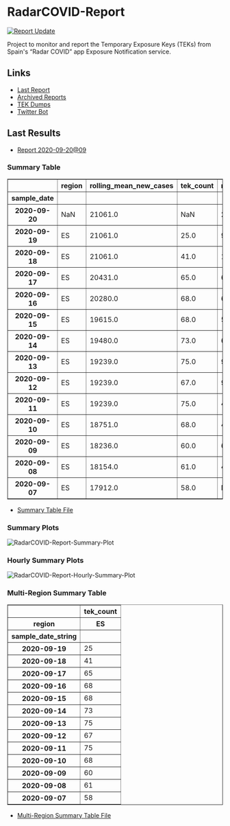 # RadarCOVID-Report

[![Report Update](https://github.com/pvieito/RadarCOVID-Report/workflows/Report%20Update/badge.svg?event=schedule)](https://github.com/pvieito/RadarCOVID-Report/blob/master/RadarCOVID-Report.ipynb)

Project to monitor and report the Temporary Exposure Keys (TEKs) from Spain's “Radar COVID” app Exposure Notification service.

## Links

- [Last Report](https://github.com/pvieito/RadarCOVID-Report/blob/master/Notebooks/RadarCOVID-Report/Current/RadarCOVID-Report.ipynb) 
- [Archived Reports](https://github.com/pvieito/RadarCOVID-Report/tree/master/Notebooks/RadarCOVID-Report)
- [TEK Dumps](https://github.com/pvieito/RadarCOVID-Report/tree/master/Data/TEKs)
- [Twitter Bot](https://twitter.com/radarcovidstats)

## Last Results

- [Report 2020-09-20@09](https://github.com/pvieito/RadarCOVID-Report/blob/master/Notebooks/RadarCOVID-Report/Hourly/RadarCOVID-Report-2020-09-20@09.ipynb)

### Summary Table

<table border="1" class="dataframe">
  <thead>
    <tr style="text-align: right;">
      <th></th>
      <th>region</th>
      <th>rolling_mean_new_cases</th>
      <th>tek_count</th>
      <th>new_tek_count</th>
      <th>new_tek_devices</th>
      <th>tek_count_per_new_case</th>
      <th>new_tek_count_per_new_case</th>
      <th>new_tek_devices_per_new_case</th>
      <th>new_tek_count_per_new_tek_device</th>
    </tr>
    <tr>
      <th>sample_date</th>
      <th></th>
      <th></th>
      <th></th>
      <th></th>
      <th></th>
      <th></th>
      <th></th>
      <th></th>
      <th></th>
    </tr>
  </thead>
  <tbody>
    <tr>
      <th>2020-09-20</th>
      <td>NaN</td>
      <td>21061.0</td>
      <td>NaN</td>
      <td>27.0</td>
      <td>25</td>
      <td>NaN</td>
      <td>0.001282</td>
      <td>0.001187</td>
      <td>1.080000</td>
    </tr>
    <tr>
      <th>2020-09-19</th>
      <td>ES</td>
      <td>21061.0</td>
      <td>25.0</td>
      <td>90.0</td>
      <td>40</td>
      <td>0.001187</td>
      <td>0.004273</td>
      <td>0.001899</td>
      <td>2.250000</td>
    </tr>
    <tr>
      <th>2020-09-18</th>
      <td>ES</td>
      <td>21061.0</td>
      <td>41.0</td>
      <td>138.0</td>
      <td>52</td>
      <td>0.001947</td>
      <td>0.006552</td>
      <td>0.002469</td>
      <td>2.653846</td>
    </tr>
    <tr>
      <th>2020-09-17</th>
      <td>ES</td>
      <td>20431.0</td>
      <td>65.0</td>
      <td>63.0</td>
      <td>29</td>
      <td>0.003181</td>
      <td>0.003084</td>
      <td>0.001419</td>
      <td>2.172414</td>
    </tr>
    <tr>
      <th>2020-09-16</th>
      <td>ES</td>
      <td>20280.0</td>
      <td>68.0</td>
      <td>62.0</td>
      <td>23</td>
      <td>0.003353</td>
      <td>0.003057</td>
      <td>0.001134</td>
      <td>2.695652</td>
    </tr>
    <tr>
      <th>2020-09-15</th>
      <td>ES</td>
      <td>19615.0</td>
      <td>68.0</td>
      <td>58.0</td>
      <td>23</td>
      <td>0.003467</td>
      <td>0.002957</td>
      <td>0.001173</td>
      <td>2.521739</td>
    </tr>
    <tr>
      <th>2020-09-14</th>
      <td>ES</td>
      <td>19480.0</td>
      <td>73.0</td>
      <td>61.0</td>
      <td>28</td>
      <td>0.003747</td>
      <td>0.003131</td>
      <td>0.001437</td>
      <td>2.178571</td>
    </tr>
    <tr>
      <th>2020-09-13</th>
      <td>ES</td>
      <td>19239.0</td>
      <td>75.0</td>
      <td>92.0</td>
      <td>32</td>
      <td>0.003898</td>
      <td>0.004782</td>
      <td>0.001663</td>
      <td>2.875000</td>
    </tr>
    <tr>
      <th>2020-09-12</th>
      <td>ES</td>
      <td>19239.0</td>
      <td>67.0</td>
      <td>92.0</td>
      <td>33</td>
      <td>0.003483</td>
      <td>0.004782</td>
      <td>0.001715</td>
      <td>2.787879</td>
    </tr>
    <tr>
      <th>2020-09-11</th>
      <td>ES</td>
      <td>19239.0</td>
      <td>75.0</td>
      <td>46.0</td>
      <td>19</td>
      <td>0.003898</td>
      <td>0.002391</td>
      <td>0.000988</td>
      <td>2.421053</td>
    </tr>
    <tr>
      <th>2020-09-10</th>
      <td>ES</td>
      <td>18751.0</td>
      <td>68.0</td>
      <td>45.0</td>
      <td>15</td>
      <td>0.003626</td>
      <td>0.002400</td>
      <td>0.000800</td>
      <td>3.000000</td>
    </tr>
    <tr>
      <th>2020-09-09</th>
      <td>ES</td>
      <td>18236.0</td>
      <td>60.0</td>
      <td>67.0</td>
      <td>21</td>
      <td>0.003290</td>
      <td>0.003674</td>
      <td>0.001152</td>
      <td>3.190476</td>
    </tr>
    <tr>
      <th>2020-09-08</th>
      <td>ES</td>
      <td>18154.0</td>
      <td>61.0</td>
      <td>44.0</td>
      <td>18</td>
      <td>0.003360</td>
      <td>0.002424</td>
      <td>0.000992</td>
      <td>2.444444</td>
    </tr>
    <tr>
      <th>2020-09-07</th>
      <td>ES</td>
      <td>17912.0</td>
      <td>58.0</td>
      <td>NaN</td>
      <td>22</td>
      <td>0.003238</td>
      <td>NaN</td>
      <td>0.001228</td>
      <td>NaN</td>
    </tr>
  </tbody>
</table>

- [Summary Table File](https://github.com/pvieito/RadarCOVID-Report/blob/master/Data/Resources/Current/RadarCOVID-Report-Summary-Table.csv)

### Summary Plots

![RadarCOVID-Report-Summary-Plot](https://github.com/pvieito/RadarCOVID-Report/raw/master/Data/Resources/Current/RadarCOVID-Report-Summary-Plots.png)

### Hourly Summary Plots

![RadarCOVID-Report-Hourly-Summary-Plot](https://github.com/pvieito/RadarCOVID-Report/raw/master/Data/Resources/Current/RadarCOVID-Report-Hourly-Summary-Plots.png)

### Multi-Region Summary Table

<table border="1" class="dataframe">
  <thead>
    <tr>
      <th></th>
      <th>tek_count</th>
    </tr>
    <tr>
      <th>region</th>
      <th>ES</th>
    </tr>
    <tr>
      <th>sample_date_string</th>
      <th></th>
    </tr>
  </thead>
  <tbody>
    <tr>
      <th>2020-09-19</th>
      <td>25</td>
    </tr>
    <tr>
      <th>2020-09-18</th>
      <td>41</td>
    </tr>
    <tr>
      <th>2020-09-17</th>
      <td>65</td>
    </tr>
    <tr>
      <th>2020-09-16</th>
      <td>68</td>
    </tr>
    <tr>
      <th>2020-09-15</th>
      <td>68</td>
    </tr>
    <tr>
      <th>2020-09-14</th>
      <td>73</td>
    </tr>
    <tr>
      <th>2020-09-13</th>
      <td>75</td>
    </tr>
    <tr>
      <th>2020-09-12</th>
      <td>67</td>
    </tr>
    <tr>
      <th>2020-09-11</th>
      <td>75</td>
    </tr>
    <tr>
      <th>2020-09-10</th>
      <td>68</td>
    </tr>
    <tr>
      <th>2020-09-09</th>
      <td>60</td>
    </tr>
    <tr>
      <th>2020-09-08</th>
      <td>61</td>
    </tr>
    <tr>
      <th>2020-09-07</th>
      <td>58</td>
    </tr>
  </tbody>
</table>

- [Multi-Region Summary Table File](https://github.com/pvieito/RadarCOVID-Report/blob/master/Data/Resources/Current/RadarCOVID-Report-Multi-Region-Summary-Table.csv)
